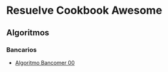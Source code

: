 # Resuelve Cookbook Awesome


## Algoritmos

### Bancarios

- [Algoritmo Bancomer 00](https://github.com/resuelve/cookbook/blob/master/algoritmos/algoritmo_bancomer00.md)
